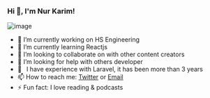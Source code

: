 ### Hi 👋, I'm Nur Karim!


![image](https://user-images.githubusercontent.com/24413383/124293631-aa05d700-db78-11eb-90f4-ef77fa40d56e.png)

- 🔭 I’m currently working on HS Engineering
- 🌱 I’m currently learning Reactjs
- 👯 I’m looking to collaborate on with other content creators
- 🤔 I’m looking for help with others developer
- 🗿  I have experience with Laravel, it has been more than 3 years
- 📫 How to reach me: [Twitter](https://twitter.com/nurkarim_rezban) or [Email](mail.google.com)
- ⚡ Fun fact: I love reading & podcasts

